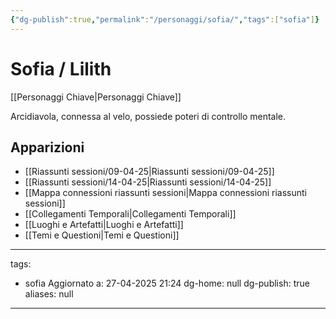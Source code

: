 ```yaml
---
{"dg-publish":true,"permalink":"/personaggi/sofia/","tags":["sofia"]}
---
```


# Sofia / Lilith

[[Personaggi Chiave\|Personaggi Chiave]]

Arcidiavola, connessa al velo, possiede poteri di controllo mentale.

## Apparizioni
- [[Riassunti sessioni/09-04-25\|Riassunti sessioni/09-04-25]]
- [[Riassunti sessioni/14-04-25\|Riassunti sessioni/14-04-25]]
- [[Mappa connessioni riassunti sessioni\|Mappa connessioni riassunti sessioni]]
- [[Collegamenti Temporali\|Collegamenti Temporali]]
- [[Luoghi e Artefatti\|Luoghi e Artefatti]]
- [[Temi e Questioni\|Temi e Questioni]]

---
tags:
  - sofia
Aggiornato a: 27-04-2025  21:24
dg-home: null
dg-publish: true
aliases: null
---